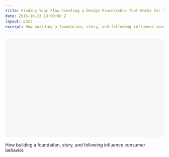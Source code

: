 ```yaml
---
title: Finding Your Flow Creating a Design Process<br> That Works for You
date: 2016-10-23 13:00:00 Z
layout: post
excerpt: How building a foundation, story, and following influence consumer behavior.
---
```


![rectangle](/img/rectangle.png)

How building a foundation, story, and following influence consumer behavior.
